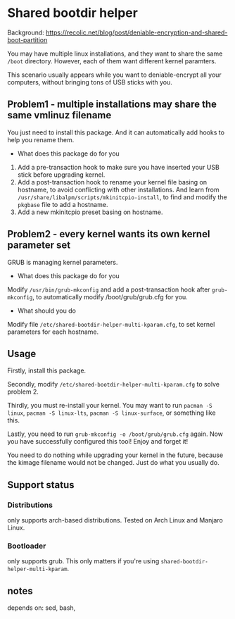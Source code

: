 # Shared bootdir helper

Background: <https://recolic.net/blog/post/deniable-encryption-and-shared-boot-partition>

You may have multiple linux installations, and they want to share the same `/boot` directory. 
However, each of them want different kernel paramters. 

This scenario usually appears while you want to deniable-encrypt all your computers, without 
bringing tons of USB sticks with you. 

## Problem1 - multiple installations may share the same vmlinuz filename

You just need to install this package. And it can automatically add hooks to help you rename them. 

- What does this package do for you

1. Add a pre-transaction hook to make sure you have inserted your USB stick before upgrading kernel. 
2. Add a post-transaction hook to rename your kernel file basing on hostname, to avoid conflicting with other installations. And learn from `/usr/share/libalpm/scripts/mkinitcpio-install`, to find and modify the `pkgbase` file to add a hostname.
3. Add a new mkinitcpio preset basing on hostname.  

## Problem2 - every kernel wants its own kernel parameter set

GRUB is managing kernel parameters. 

- What does this package do for you

Modify `/usr/bin/grub-mkconfig` and add a post-transaction hook after `grub-mkconfig`, to automatically modify /boot/grub/grub.cfg for you. 

- What should you do

Modify file `/etc/shared-bootdir-helper-multi-kparam.cfg`, to set kernel parameters for each hostname. 

## Usage

Firstly, install this package. 

Secondly, modify `/etc/shared-bootdir-helper-multi-kparam.cfg` to solve problem 2. 

Thirdly, you must re-install your kernel. You may want to run `pacman -S linux`, `pacman -S linux-lts`, `pacman -S linux-surface`, or something like this. 

Lastly, you need to run `grub-mkconfig -o /boot/grub/grub.cfg` again. Now you have successfully configured this tool! Enjoy and forget it! 

You need to do nothing while upgrading your kernel in the future, because the kimage filename would not be changed. Just do what you usually do. 

## Support status

### Distributions

only supports arch-based distributions. Tested on Arch Linux and Manjaro Linux. 

### Bootloader

only supports grub. This only matters if you're using `shared-bootdir-helper-multi-kparam`. 

## notes

depends on: sed, bash, 

